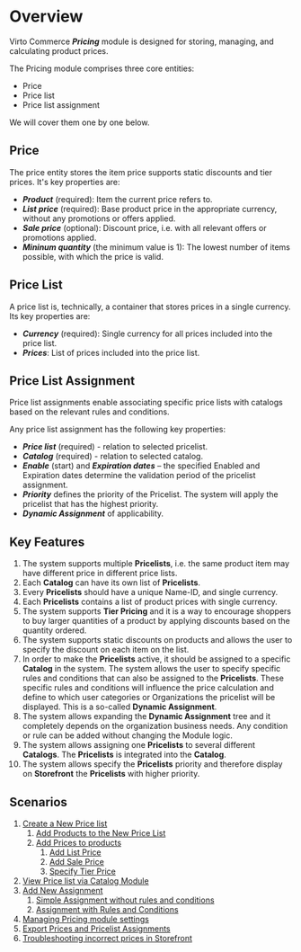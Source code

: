 # Overview

Virto Commerce ***Pricing*** module is designed for storing, managing, and calculating product prices.

The Pricing module comprises three core entities:

+ Price
+ Price list
+ Price list assignment

We will cover them one by one below.

## Price

The price entity stores the item price supports static discounts and tier prices. It's key properties are:

+ ***Product*** (required): Item the current price refers to.
+ ***List price*** (required): Base product price in the appropriate currency, without any promotions or offers applied.  
+ ***Sale price*** (optional): Discount price, i.e. with all relevant offers or promotions applied.
+ ***Mininum quantity*** (the minimum value is 1): The lowest number of items possible, with which the price is valid.

## Price List

A price list is, technically, a container that stores prices in a single currency. Its key properties are:

+ ***Currency*** (required): Single currency for all prices included into the price list.  
+ ***Prices***: List of prices included into the price list.

## Price List Assignment

Price list assignments enable associating  specific price lists with catalogs based on the relevant rules and conditions.  

Any price list assignment has the following key properties:

+ ***Price list*** (required) - relation to selected pricelist.  
+ ***Catalog*** (required) - relation to selected catalog.
+ ***Enable*** (start) and ***Expiration dates*** – the specified Enabled and Expiration dates determine the validation period of the pricelist assignment.  
+ ***Priority***  defines the priority of the Pricelist. The system will apply the pricelist that has the highest priority.  
+ ***Dynamic Assignment*** of applicability.

## Key Features 

1. The system supports multiple **Pricelists**, i.e. the same product item may have different price in different price lists.
1. Each **Catalog** can have its own list of **Pricelists**.
1. Every **Pricelists** should have a unique Name-ID, and single currency.
1. Each **Pricelists** contains a list of product prices with single currency.
1. The system supports **Tier Pricing** and it is a way to encourage shoppers to buy larger quantities of a product by applying discounts based on the quantity ordered.
1. The system supports static discounts on products and allows the user to specify the discount on each item on the list.
1. In order to make the **Pricelists** active, it should be assigned to a specific **Catalog** in the system. The system allows the user to specify specific rules and conditions that can also be assigned to the **Pricelists**. These specific rules and conditions will influence the price calculation and define to which user categories or Organizations the pricelist will be displayed. This is a so-called **Dynamic Assignment**.
1. The system allows expanding the **Dynamic Assignment** tree and it completely depends on the organization business needs. Any condition or rule can be added without changing the Module logic.
1. The system allows assigning one **Pricelists** to several different **Catalogs**. The **Pricelists** is integrated into the **Catalog**.
1. The system allows specify the **Pricelists** priority and therefore display on **Storefront** the **Pricelists** with higher priority.

## Scenarios  

1. [Create a New Price list](create-new-price-list.md)
    1. [Add Products to the New Price List](add-products-to-the-new-price-list.md)
    1. [Add Prices to products](add-prices-to-products.md)
        1. [Add List Price](add-prices-to-products.md#add-list-price)
        1. [Add Sale Price](add-prices-to-products.md#add-sale-price)
        1. [Specify Tier Price](add-prices-to-products.md#specify-tier-price)
1. [View Price list via Catalog Module](view-price-list-via-catalog-module.md)
1. [Add New Assignment](add-new-assignment.md)
    1. [Simple Assignment without rules and conditions](add-new-assignment.md#simple-assignment-without-rules-and-conditions)
    1. [Assignment with Rules and Conditions](add-new-assignment.md#assignment-with-rules-and-conditions)
1. [Managing Pricing module settings](managing-pricing-module-settings.md)
1. [Export Prices and Pricelist Assignments](export-functionality.md)
1. [Troubleshooting incorrect prices in Storefront](troubleshooting-guide.md)